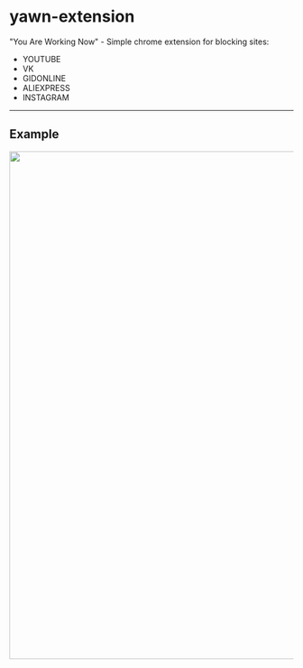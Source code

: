 # yawn-extension
"You Are Working Now" - Simple chrome extension for blocking sites:
- YOUTUBE
- VK
- GIDONLINE
- ALIEXPRESS
- INSTAGRAM
___
## Example
<img src="http://g.recordit.co/hYNPGMDNlR.gif" width="900">
